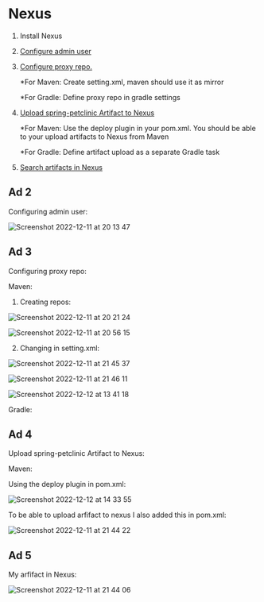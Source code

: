 # Nexus

1. Install Nexus
2. [Configure admin user](#ad-2)
3. [Configure proxy repo.](#ad-3)
    
    *For Maven: Create setting.xml, maven should use it as mirror
    
    *For Gradle: Define proxy repo in gradle settings
    
4.  [Upload spring-petclinic Artifact to Nexus](#ad-4)
    
    *For Maven: Use the deploy plugin in your pom.xml. You should be able to your upload artifacts to Nexus from Maven
    
    *For Gradle: Define artifact upload as a separate Gradle task
   
5. [Search artifacts in Nexus](#ad-5)



## Ad 2

Configuring admin user:

![Screenshot 2022-12-11 at 20 13 47](https://user-images.githubusercontent.com/114099418/207045592-f8a1419c-6f9c-47f7-a71e-5ddab32a2814.png)

## Ad 3 

Configuring proxy repo:

Maven:

1. Creating repos:

![Screenshot 2022-12-11 at 20 21 24](https://user-images.githubusercontent.com/114099418/207046271-5014402f-7d03-48f3-9698-dc8eba3cf927.png)

![Screenshot 2022-12-11 at 20 56 15](https://user-images.githubusercontent.com/114099418/207046449-1c8d65ef-53c9-4a81-b08c-5335a3e1e32b.png)

2. Changing in setting.xml:

![Screenshot 2022-12-11 at 21 45 37](https://user-images.githubusercontent.com/114099418/207046935-0fdc8e5e-7918-4119-8f23-5fcb26653151.png)

![Screenshot 2022-12-11 at 21 46 11](https://user-images.githubusercontent.com/114099418/207047098-cdf979b7-1684-40c9-ae95-a53c6ae9d62e.png)

![Screenshot 2022-12-12 at 13 41 18](https://user-images.githubusercontent.com/114099418/207047940-a690dbc4-936d-4235-b505-077ccabe7b79.png)

Gradle:


## Ad 4

Upload spring-petclinic Artifact to Nexus:

Maven:

Using the deploy plugin in pom.xml:

![Screenshot 2022-12-12 at 14 33 55](https://user-images.githubusercontent.com/114099418/207057773-a3eff522-2a01-4adb-a9d3-5838a620b616.png)

To be able to upload arfifact to nexus I also added this in pom.xml:

![Screenshot 2022-12-11 at 21 44 22](https://user-images.githubusercontent.com/114099418/207057966-df50e744-371b-4e97-8568-b3b3646ed4ed.png)

## Ad 5

My arfifact in Nexus:

![Screenshot 2022-12-11 at 21 44 06](https://user-images.githubusercontent.com/114099418/207058644-6a0a255c-881b-4517-b4be-1c7ae12d8d21.png)


